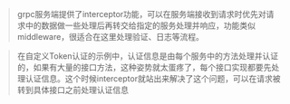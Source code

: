 > grpc服务端提供了interceptor功能，可以在服务端接收到请求时优先对请求中的数据做一些处理后再转交给指定的服务处理并响应，功能类似middleware，很适合在这里处理验证、日志等流程。
  
> 在自定义Token认证的示例中，认证信息是由每个服务中的方法处理并认证的，如果有大量的接口方法，这种姿势就太蛋疼了，每个接口实现都要先处理认证信息。这个时候interceptor就站出来解决了这个问题，可以在请求被转到具体接口之前处理认证信息